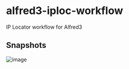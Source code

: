 # alfred3-iploc-workflow
IP Locator workflow for Alfred3

## Snapshots
![image](https://github.com/taozen/alfred3-iploc-workflow/asset/entry.png)
